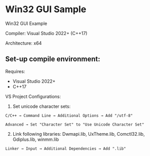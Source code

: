 # Win32 GUI Sample
Win32 GUI Example

Compiler: Visual Studio 2022+ (C++17)

Architecture: x64

## Set-up compile environment:
Requires:
- Visual Studio 2022+
- C++17

VS Project Configurations:
1. Set unicode character sets:


`C/C++ → Command Line → Additional Options → Add "/utf-8"`


`Advanced → Set "Character Set" to "Use Unicode Character Set"`


2. Link following libraries: Dwmapi.lib, UxTheme.lib, Comctl32.lib, Gdiplus.lib, winmm.lib


`Linker → Input → Additional Dependencies → Add ".lib"`

